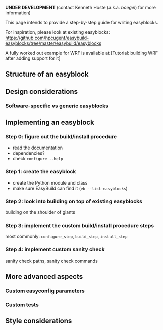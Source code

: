 **UNDER DEVELOPMENT** (contact Kenneth Hoste (a.k.a. _boegel_) for more information)

This page intends to provide a step-by-step guide for writing easyblocks.

For inspiration, please look at existing easyblocks: https://github.com/hpcugent/easybuild-easyblocks/tree/master/easybuild/easyblocks

A fully worked out example for WRF is available at [Tutorial: building WRF after adding support for it]

## Structure of an easyblock

## Design considerations

### Software-specific vs generic easyblocks

## Implementing an easyblock

### Step 0: figure out the build/install procedure

* read the documentation
* dependencies?
* check `configure --help`

### Step 1: create the easyblock

* create the Python module and class
* make sure EasyBuild can find it (`eb --list-easyblocks`)

### Step 2: look into building on top of existing easyblocks

building on the shoulder of giants

### Step 3: implement the custom build/install procedure steps

most commonly: `configure_step`, `build_step`, `install_step`

### Step 4: implement custom sanity check

sanity check paths, sanity check commands

## More advanced aspects

### Custom easyconfig parameters

### Custom tests

## Style considerations

